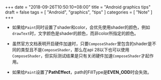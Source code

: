 +++
date = "2018-09-26T10:50:10+08:00"
title = "Android graphics tips"
draft = false
tags = [ "Android", "graphics", "tips" ]
categories = [ "Note" ]
+++

* 如果给`Paint`同时设置了shader和color，会优先使用shader的颜色，例如`drawText`时，文字颜色是shader的颜色，而非color所指定的颜色。

* 虽然官方文档表明开启硬件加速时，只要`ComposeShader`里包含的shader是不同的类型且不是`ComposeShader`，那么在api 28以下也可以使用`ComposeShader`，但实际测试结果是只有关闭硬件加速`ComposeShader`才起作用。

* 如果给`Paint`设置了**PathEffect**，path的FillType是**EVEN_ODD**时会失效。
